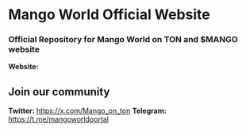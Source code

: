 # Mango World Official Website
### Official Repository for Mango World on TON and $MANGO website

**Website:** 

## Join our community
**Twitter:** https://x.com/Mango_on_ton
**Telegram:** https://t.me/mangoworldportal